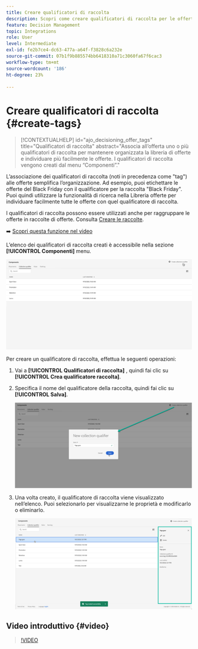 ```yaml
---
title: Creare qualificatori di raccolta
description: Scopri come creare qualificatori di raccolta per le offerte
feature: Decision Management
topic: Integrations
role: User
level: Intermediate
exl-id: fe2b7ce4-dc63-477a-a64f-f3828c6a232e
source-git-commit: 07b1f9b885574bb6418310a71c3060fa67f6cac3
workflow-type: tm+mt
source-wordcount: '186'
ht-degree: 23%

---
```


# Creare qualificatori di raccolta {#create-tags}

>[!CONTEXTUALHELP]
>id="ajo_decisioning_offer_tags"
>title="Qualificatori di raccolta"
>abstract="Associa all’offerta uno o più qualificatori di raccolta per mantenere organizzata la libreria di offerte e individuare più facilmente le offerte. I qualificatori di raccolta vengono creati dal menu “Componenti”."

L’associazione dei qualificatori di raccolta (noti in precedenza come &quot;tag&quot;) alle offerte semplifica l’organizzazione. Ad esempio, puoi etichettare le offerte del Black Friday con il qualificatore per la raccolta &quot;Black Friday&quot;. Puoi quindi utilizzare la funzionalità di ricerca nella Libreria offerte per individuare facilmente tutte le offerte con quel qualificatore di raccolta.

I qualificatori di raccolta possono essere utilizzati anche per raggruppare le offerte in raccolte di offerte. Consulta [Creare le raccolte](../offer-library/creating-collections.md).

➡️ [Scopri questa funzione nel video](#video)

L’elenco dei qualificatori di raccolta creati è accessibile nella sezione **[!UICONTROL Componenti]** menu.

![](../assets/tags_list.png)

Per creare un qualificatore di raccolta, effettua le seguenti operazioni:

1. Vai a **[!UICONTROL Qualificatori di raccolta]** , quindi fai clic su **[!UICONTROL Crea qualificatore raccolta]**.

1. Specifica il nome del qualificatore della raccolta, quindi fai clic su **[!UICONTROL Salva]**.

   ![](../assets/tags_create.png)

1. Una volta creato, il qualificatore di raccolta viene visualizzato nell’elenco. Puoi selezionarlo per visualizzarne le proprietà e modificarlo o eliminarlo.

   ![](../assets/tags_created.png)

## Video introduttivo {#video}

>[!VIDEO](https://video.tv.adobe.com/v/329374?quality=12)
